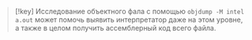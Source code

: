 
> [!key] 
> Исследование объектного фала с помощью `objdump -M intel a.out` может помочь выявить интерпретатор даже на этом уровне, а также в целом получить ассемблерный код всего файла. 
